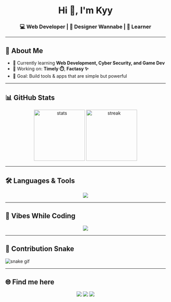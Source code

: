 <h1 align="center">Hi 👋, I'm Kyy</h1>
<h3 align="center">💻 Web Developer | 🎨 Designer Wannabe | 🚀 Learner</h3>

---

## 🚀 About Me
- 🌱 Currently learning **Web Development, Cyber Security, and Game Dev**
- 🔭 Working on: **Timely ⏱️**, **Factasy ✨**
- 🎯 Goal: Build tools & apps that are simple but powerful

---

## 📊 GitHub Stats
<p align="center">
  <img src="https://github-readme-stats.vercel.app/api?username=ky-dev2&show_icons=true&theme=tokyonight" alt="stats" height="160"/>
  <img src="https://github-readme-streak-stats.herokuapp.com/?user=ky-dev2&theme=tokyonight" alt="streak" height="160"/>
</p>

---

## 🛠️ Languages & Tools
<p align="center">
  <img src="https://skillicons.dev/icons?i=html,css,js,python,php,mysql,react,nodejs,git,github,vscode,linux" />
</p>

---

## 🎵 Vibes While Coding
<p align="center">
  <img src="https://spotify-github-profile.vercel.app/api/view?uid=spotify&cover_image=true&theme=novatorem&show_offline=false&background_color=121212" />
</p>

---

## 🐍 Contribution Snake
![snake gif](https://github.com/ky-dev2/ky-dev2/blob/output/github-contribution-grid-snake.svg)

---

## 🌐 Find me here
<p align="center">
  <a href="https://instagram.com/username"><img src="https://img.shields.io/badge/-Instagram-E4405F?style=for-the-badge&logo=instagram&logoColor=white"/></a>
  <a href="https://youtube.com/username"><img src="https://img.shields.io/badge/-YouTube-FF0000?style=for-the-badge&logo=youtube&logoColor=white"/></a>
  <a href="https://github.com/ky-dev2"><img src="https://img.shields.io/badge/-GitHub-181717?style=for-the-badge&logo=github&logoColor=white"/></a>
</p>
